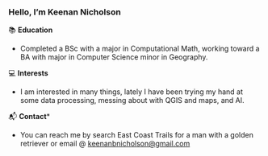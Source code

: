 ### Hello, I’m Keenan Nicholson


📚 **Education**

- Completed a BSc with a major in Computational Math, working toward a BA with major in Computer Science minor in Geography. 

💻 **Interests**

- I am interested in many things, lately I have been trying my hand at some data processing, messing about with QGIS and maps, and AI.

📬 **Contact***

- You can reach me by search East Coast Trails for a man with a golden retriever or email @ keenanbnicholson@gmail.com
